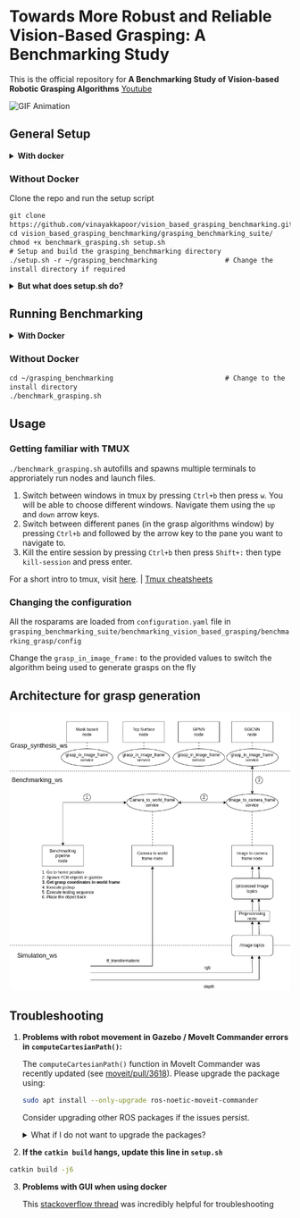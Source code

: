 
# Towards More Robust and Reliable Vision-Based Grasping: A Benchmarking Study

This is the official repository for **A Benchmarking Study of Vision-based Robotic Grasping Algorithms**
[Youtube](https://www.youtube.com/watch?v=hmgh5JGP-Ak)

![GIF Animation](media/benchmarking_readme_gif.gif)
<!---
#### Video Demo of the benchmarking experiemnts
<a href="https://youtu.be/hmgh5JGP-Ak" target="_blank" rel="noopener noreferrer">
    <img src="https://img.youtube.com/vi/hmgh5JGP-Ak/0.jpg" alt="Video Demo" width="800" height="500">
-->

## General Setup

<details>
  <summary> <b>With docker</b></summary>

Make sure you have *docker* installed on your system. Refer to the official docker setup [instructions](https://docs.docker.com/engine/install/) if you do not have docker installed.

Pull the docker image for this project using

    docker pull vinayakapoor/grasping_benchmarking_image:v0

#### Building your own docker image
To build your own docker image, clone the repo and use `docker build`

    git clone https://github.com/vinayakkapoor/vision_based_grasping_benchmarking.git
    cd vision_based_grasping_benchmarking
    docker build -t grasping_benchmarking_image:v0 .
You might need to add `sudo` depending on how your docker daemon is configured

    sudo docker build -t grasping_benchmarking_image:v0 .
</details>

### Without Docker
Clone the repo and run the setup script

    git clone https://github.com/vinayakkapoor/vision_based_grasping_benchmarking.git
    cd vision_based_grasping_benchmarking/grasping_benchmarking_suite/
    chmod +x benchmark_grasping.sh setup.sh
    # Setup and build the grasping_benchmarking directory
    ./setup.sh -r ~/grasping_benchmarking                 # Change the install directory if required

<details>
  <summary><b>But what does setup.sh do?</b></summary>
    The bash file appropriately installs all the necessary requirements and sets up the following structure -

```
grasping_benchmarking
├── benchmark_grasping.sh
├── benchmarking_ws
│   ├── build
│   ├── devel
│   ├── logs
│   └── src
├── grasp_algo_ws
│   ├── build
│   ├── devel
│   ├── logs
│   └── src
├── panda_sim_ws
│   ├── build
│   ├── devel
│   ├── logs
│   └── src
└── venv
    ├── bin
    ├── include
    ├── lib
    ├── lib64 -> lib
    ├── pyvenv.cfg
    └── share

```
</details>


## Running Benchmarking

<details>
  <summary><b>With Docker</b></summary>

  Run the image using

  ```sh
  xhost +
  sudo docker container run --rm -e DISPLAY=$DISPLAY --net host -v /tmp/.X11-unix:/tmp/.X11-unix -it grasping_benchmarking_image:v0
  ```

Then run the container using
```sh
./benchmark_grasping.sh
```

Run `xhost -` when you're done

</details>



### Without Docker

    cd ~/grasping_benchmarking                            # Change to the install directory
    ./benchmark_grasping.sh

## Usage
### Getting familiar with TMUX

`./benchmark_grasping.sh` autofills and spawns multiple terminals to approriately run nodes and launch files.

1. Switch between windows in tmux by pressing `Ctrl+b` then press `w`. You will be able to choose different windows. Navigate them using the `up` and `down` arrow keys.
2. Switch between different panes (in the grasp algorithms window) by pressing `Ctrl+b` and followed by the arrow key to the pane you want to navigate to.
3. Kill the entire session by pressing `Ctrl+b` then press `Shift+:` then type `kill-session` and press enter.

For a short intro to tmux, visit [here](https://hamvocke.com/blog/a-quick-and-easy-guide-to-tmux/). | [Tmux cheatsheets](https://github.com/ctu-mrs/mrs_cheatsheet)


### Changing the configuration

All the rosparams are loaded from `configuration.yaml` file in `grasping_benchmarking_suite/benchmarking_vision_based_grasping/benchmarking_grasp/config`

Change the `grasp_in_image_frame:` to the provided values to switch the algorithm being used to generate grasps on the fly

## Architecture for grasp generation 

![Static Image](media/Grasping_benchmarking.png)

## Troubleshooting

1. **Problems with robot movement in Gazebo / MoveIt Commander errors in `computeCartesianPath()`:**

   The `computeCartesianPath()` function in MoveIt Commander was recently updated (see [moveit/pull/3618](https://github.com/moveit/moveit/pull/3618)). Please upgrade the package using:

   ```sh
   sudo apt install --only-upgrade ros-noetic-moveit-commander
   ```

   Consider upgrading other ROS packages if the issues persist.

   <details>
   <summary>What if I do not want to upgrade the packages?</summary>

   Navigate to:
   ```sh
   cd ./grasping_benchmarking_suite/panda_simulation/moveit_adapter/src/moveit_adapter_module/
   ```

   Change `False` to `0.0` in _eef_control.py_:

   ```python
   (plan, _) = move_group.compute_cartesian_path(
       cartesian_points,  # waypoints to follow
       0.01,  # eef_step
       0.0)  # Changed from False to 0.0
   ```
   </details>

2. **If the `catkin build` hangs, update this line in `setup.sh`**
```bash
catkin build -j6
```
3. **Problems with GUI when using docker**

    This [stackoverflow thread](https://stackoverflow.com/questions/40658095/how-to-open-ubuntu-gui-inside-a-docker-image) was incredibly helpful for troubleshooting



